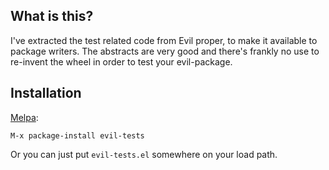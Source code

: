 ## What is this?
I've extracted the test related code from Evil proper, to make it available to package writers.  The abstracts are
very good and there's frankly no use to re-invent the wheel in order
to test your evil-package.

## Installation

[Melpa](http://melpa.milkbox.net/):

    M-x package-install evil-tests

Or you can just put `evil-tests.el` somewhere on your load path.
